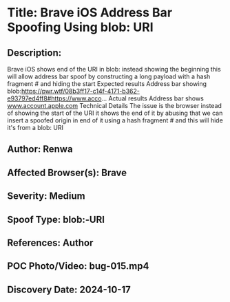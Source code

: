 # Title: Brave iOS Address Bar Spoofing Using blob: URI

## Description: 
Brave iOS shows end of the URI in blob: instead showing the beginning this will allow address bar spoof by constructing a long payload with a hash fragment # and hiding the start
Expected results
Address bar showing blob:https://pwr.wtf/08b3ff17-c14f-4171-b362-e93797ed4ff8#https://www.acco...
Actual results
Address bar shows www.account.apple.com
Technical Details
The issue is the browser instead of showing the start of the URI it shows the end of it by abusing that we can insert a spoofed origin in end of it using a hash fragment # and this will hide it's from a blob: URI

## Author: Renwa

## Affected Browser(s): Brave

## Severity: Medium

## Spoof Type: blob:-URI

## References: Author

## POC Photo/Video: bug-015.mp4

## Discovery Date: 2024-10-17

